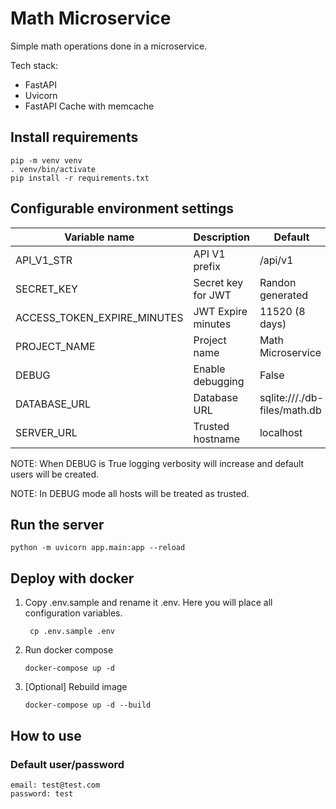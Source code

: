 # Math Microservice

Simple math operations done in a microservice.

Tech stack:

- FastAPI
- Uvicorn
- FastAPI Cache with memcache

## Install requirements

```shell
pip -m venv venv
. venv/bin/activate
pip install -r requirements.txt
```

## Configurable environment settings

| Variable name               | Description        | Default                      |
|-----------------------------|--------------------|------------------------------|
| API_V1_STR                  | API V1 prefix      | /api/v1                      |
| SECRET_KEY                  | Secret key for JWT | Randon generated             |
| ACCESS_TOKEN_EXPIRE_MINUTES | JWT Expire minutes | 11520 (8 days)               |
| PROJECT_NAME                | Project name       | Math Microservice            |
| DEBUG                       | Enable debugging   | False                        |
| DATABASE_URL                | Database URL       | sqlite:///./db-files/math.db |
| SERVER_URL                  | Trusted hostname   | localhost                    |

NOTE: When DEBUG is True logging verbosity will increase and default users will be created.

NOTE: In DEBUG mode all hosts will be treated as trusted.

## Run the server

```shell
python -m uvicorn app.main:app --reload
```

## Deploy with docker

1. Copy .env.sample and rename it .env. Here you will place all configuration variables.
   ```shell
    cp .env.sample .env
    ```

2. Run docker compose
   ```shell
   docker-compose up -d
   ```

3. [Optional] Rebuild image
    ```shell
   docker-compose up -d --build
    ```

## How to use

### Default user/password

```shell
email: test@test.com
password: test
```